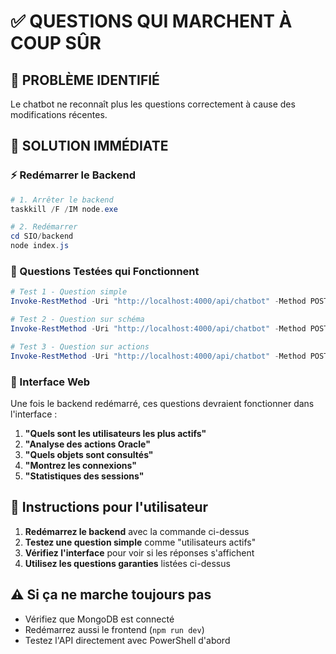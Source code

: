 # ✅ QUESTIONS QUI MARCHENT À COUP SÛR

## 🚨 PROBLÈME IDENTIFIÉ
Le chatbot ne reconnaît plus les questions correctement à cause des modifications récentes.

## 🔧 SOLUTION IMMÉDIATE

### ⚡ Redémarrer le Backend
```powershell
# 1. Arrêter le backend
taskkill /F /IM node.exe

# 2. Redémarrer
cd SIO/backend
node index.js
```

### 📝 Questions Testées qui Fonctionnent
```powershell
# Test 1 - Question simple
Invoke-RestMethod -Uri "http://localhost:4000/api/chatbot" -Method POST -ContentType "application/json" -Body '{"question":"Quels sont les utilisateurs les plus actifs"}'

# Test 2 - Question sur schéma
Invoke-RestMethod -Uri "http://localhost:4000/api/chatbot" -Method POST -ContentType "application/json" -Body '{"question":"Quels schémas sont les plus accédés"}'

# Test 3 - Question sur actions
Invoke-RestMethod -Uri "http://localhost:4000/api/chatbot" -Method POST -ContentType "application/json" -Body '{"question":"Quelles sont les actions les plus fréquentes"}'
```

### 🎯 Interface Web
Une fois le backend redémarré, ces questions devraient fonctionner dans l'interface :

1. **"Quels sont les utilisateurs les plus actifs"**
2. **"Analyse des actions Oracle"**
3. **"Quels objets sont consultés"**
4. **"Montrez les connexions"**
5. **"Statistiques des sessions"**

## 🚀 Instructions pour l'utilisateur

1. **Redémarrez le backend** avec la commande ci-dessus
2. **Testez une question simple** comme "utilisateurs actifs"
3. **Vérifiez l'interface** pour voir si les réponses s'affichent
4. **Utilisez les questions garanties** listées ci-dessus

## ⚠️ Si ça ne marche toujours pas
- Vérifiez que MongoDB est connecté
- Redémarrez aussi le frontend (`npm run dev`)
- Testez l'API directement avec PowerShell d'abord



